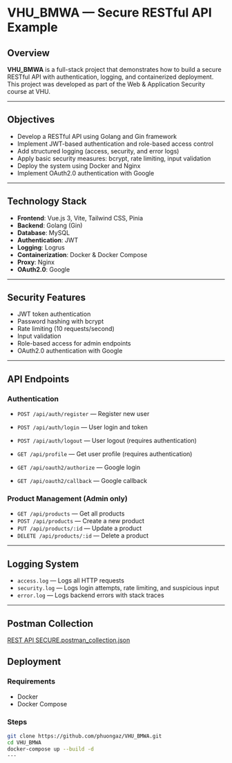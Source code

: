 # VHU_BMWA — Secure RESTful API Example

## Overview

**VHU_BMWA** is a full-stack project that demonstrates how to build a secure RESTful API with authentication, logging, and containerized deployment. This project was developed as part of the Web & Application Security course at VHU.

---

## Objectives

- Develop a RESTful API using Golang and Gin framework
- Implement JWT-based authentication and role-based access control
- Add structured logging (access, security, and error logs)
- Apply basic security measures: bcrypt, rate limiting, input validation
- Deploy the system using Docker and Nginx
- Implement OAuth2.0 authentication with Google
---

## Technology Stack
- **Frontend**: Vue.js 3, Vite, Tailwind CSS, Pinia
- **Backend**: Golang (Gin)
- **Database**: MySQL
- **Authentication**: JWT
- **Logging**: Logrus
- **Containerization**: Docker & Docker Compose
- **Proxy**: Nginx
- **OAuth2.0**: Google
---

## Security Features

- JWT token authentication
- Password hashing with bcrypt
- Rate limiting (10 requests/second)
- Input validation
- Role-based access for admin endpoints
- OAuth2.0 authentication with Google
---

## API Endpoints

### Authentication

- `POST /api/auth/register` — Register new user  
- `POST /api/auth/login` — User login and token 
- `POST /api/auth/logout` — User logout (requires authentication)
- `GET /api/profile` — Get user profile (requires authentication)

- `GET /api/oauth2/authorize` — Google login
- `GET /api/oauth2/callback` — Google callback

### Product Management (Admin only)

- `GET /api/products` — Get all products  
- `POST /api/products` — Create a new product  
- `PUT /api/products/:id` — Update a product  
- `DELETE /api/products/:id` — Delete a product  

---

## Logging System

- `access.log` — Logs all HTTP requests  
- `security.log` — Logs login attempts, rate limiting, and suspicious input  
- `error.log` — Logs backend errors with stack traces  

---

## Postman Collection

[REST API SECURE.postman_collection.json](REST%20API%20SECURE.postman_collection.json)
## Deployment

### Requirements

- Docker  
- Docker Compose

### Steps

```bash
git clone https://github.com/phuongaz/VHU_BMWA.git
cd VHU_BMWA
docker-compose up --build -d
---
```
